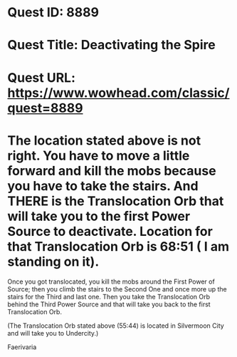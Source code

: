 # Quest ID: 8889
# Quest Title: Deactivating the Spire
# Quest URL: https://www.wowhead.com/classic/quest=8889
# The location stated above is not right. You have to move a little forward and kill the mobs because you have to take the stairs. And THERE is the Translocation Orb that will take you to the first Power Source to deactivate. Location for that Translocation Orb is 68:51 ( I am standing on it).

Once you got translocated, you kill the mobs around the First Power of Source; then you climb the stairs to the Second One and once more up the stairs for the Third and last one. Then you take the Translocation Orb behind the Third Power Source and that will take you back to the first Translocation Orb.

(The Translocation Orb stated above (55:44) is located in Silvermoon City and will take you to Undercity.)

Faerivaria